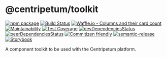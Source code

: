 # @centripetum/toolkit

[![npm package](https://img.shields.io/npm/v/cui-toolkit.svg)](https://www.npmjs.com/package/cui-toolkit)
[![Build Status](https://img.shields.io/travis/centripetum/toolkit/master.svg?style=flat&logo=travis)](https://travis-ci.org/centripetum/toolkit)
[![Waffle.io - Columns and their card count](https://badge.waffle.io/centripetum/toolkit.svg?columns=all)](https://waffle.io/centripetum/toolkit)  
[![Maintainability](https://api.codeclimate.com/v1/badges/a99a88d28ad37a79dbf6/maintainability)](https://codeclimate.com/github/codeclimate/codeclimate/maintainability)
[![Test Coverage](https://api.codeclimate.com/v1/badges/a99a88d28ad37a79dbf6/test_coverage)](https://codeclimate.com/github/codeclimate/codeclimate/test_coverage)
[![devDependenciesStatus](https://david-dm.org/centripetum/toolkit/dev-status.svg)](https://david-dm.org/centripetum/toolkit?type=dev)
[![peerDependenciesStatus](https://david-dm.org/centripetum/toolkit/peer-status.svg)](https://david-dm.org/centripetum/toolkit?type=peer)
[![Commitizen friendly](https://img.shields.io/badge/commitizen-friendly-brightgreen.svg)](http://commitizen.github.io/cz-cli/)
[![semantic-release](https://img.shields.io/badge/%20%20%F0%9F%93%A6%F0%9F%9A%80-semantic--release-e10079.svg)](https://github.com/semantic-release/semantic-release)
[![Storybook](https://github.com/storybooks/press/blob/master/badges/storybook.svg)](https://:centripetum.github.io/toolkit/)

A component toolkit to be used with the Centripetum platform.